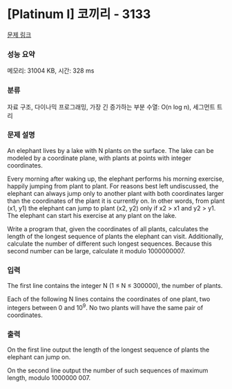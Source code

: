 # [Platinum I] 코끼리 - 3133 

[문제 링크](https://www.acmicpc.net/problem/3133) 

### 성능 요약

메모리: 31004 KB, 시간: 328 ms

### 분류

자료 구조, 다이나믹 프로그래밍, 가장 긴 증가하는 부분 수열: O(n log n), 세그먼트 트리

### 문제 설명

<p>An elephant lives by a lake with N plants on the surface. The lake can be modeled by a coordinate plane, with plants at points with integer coordinates. </p>

<p>Every morning after waking up, the elephant performs his morning exercise, happily jumping from plant to plant. For reasons best left undiscussed, the elephant can always jump only to another plant with both coordinates larger than the coordinates of the plant it is currently on. In other words, from plant (x1, y1) the elephant can jump to plant (x2, y2) only if x2 > x1 and y2 > y1. The elephant can start his exercise at any plant on the lake. </p>

<p>Write a program that, given the coordinates of all plants, calculates the length of the longest sequence of plants the elephant can visit. Additionally, calculate the number of different such longest sequences. Because this second number can be large, calculate it modulo 1000000007. </p>

### 입력 

 <p>The first line contains the integer N (1 ≤ N ≤ 300000), the number of plants. </p>

<p>Each of the following N lines contains the coordinates of one plant, two integers between 0 and 10<sup>9</sup>. No two plants will have the same pair of coordinates. </p>

### 출력 

 <p>On the first line output the length of the longest sequence of plants the elephant can jump on. </p>

<p>On the second line output the number of such sequences of maximum length, modulo 1000000 007. </p>

